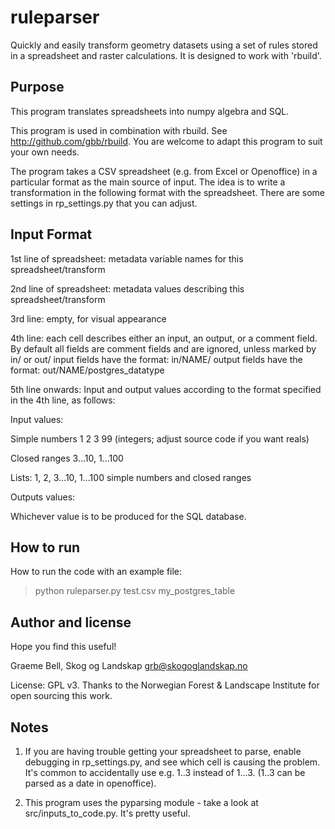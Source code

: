 ruleparser
=====

Quickly and easily transform geometry datasets using a set of rules stored in a spreadsheet and raster calculations. It is designed to work with 'rbuild'.

Purpose
-----

This program translates spreadsheets into numpy algebra and SQL.

This program is used in combination with rbuild. See http://github.com/gbb/rbuild.
You are welcome to adapt this program to suit your own needs.

The program takes a CSV spreadsheet (e.g. from Excel or Openoffice) in a 
particular format as the main source of input. The idea is to write a 
transformation in the following format with the spreadsheet. There are 
some settings in rp_settings.py that you can adjust.

Input Format
-----

1st line of spreadsheet: metadata variable names for this spreadsheet/transform

2nd line of spreadsheet: metadata values describing this spreadsheet/transform

3rd line: empty, for visual appearance

4th line: each cell describes either an input, an output, or a comment field.
By default all fields are comment fields and are ignored, unless marked by in/ or out/
input fields have the format:   in/NAME/
output fields have the format:  out/NAME/postgres_datatype

5th line onwards:
Input and output values according to the format specified in the 4th line, as follows:

Input values: 

  Simple numbers 1 2 3 99     (integers; adjust source code if you want reals)

  Closed ranges  3...10, 1...100

  Lists:   1, 2, 3...10, 1...100      simple numbers and closed ranges

Outputs values: 
  
  Whichever value is to be produced for the SQL database.

How to run
-------

How to run the code with an example file: 

> python ruleparser.py test.csv my_postgres_table

Author and license
-----

Hope you find this useful!

Graeme Bell, Skog og Landskap
grb@skogoglandskap.no

License: GPL v3.
Thanks to the Norwegian Forest & Landscape Institute for open sourcing this work.


Notes
-----

1. If you are having trouble getting your spreadsheet to parse, enable debugging
in rp_settings.py, and see which cell is causing the problem. It's common to
accidentally use e.g. 1..3 instead of 1...3. (1..3 can be parsed as a date 
in openoffice). 


2. This program uses the pyparsing module - take a look at src/inputs_to_code.py.
It's pretty useful.


